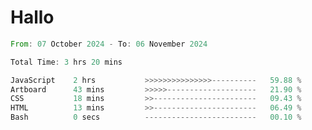 # Hallo
<!--START_SECTION:waka-->

```rust
From: 07 October 2024 - To: 06 November 2024

Total Time: 3 hrs 20 mins

JavaScript    2 hrs           >>>>>>>>>>>>>>>----------   59.88 %
Artboard      43 mins         >>>>>--------------------   21.90 %
CSS           18 mins         >>-----------------------   09.43 %
HTML          13 mins         >>-----------------------   06.49 %
Bash          0 secs          -------------------------   00.10 %
```

<!--END_SECTION:waka-->
